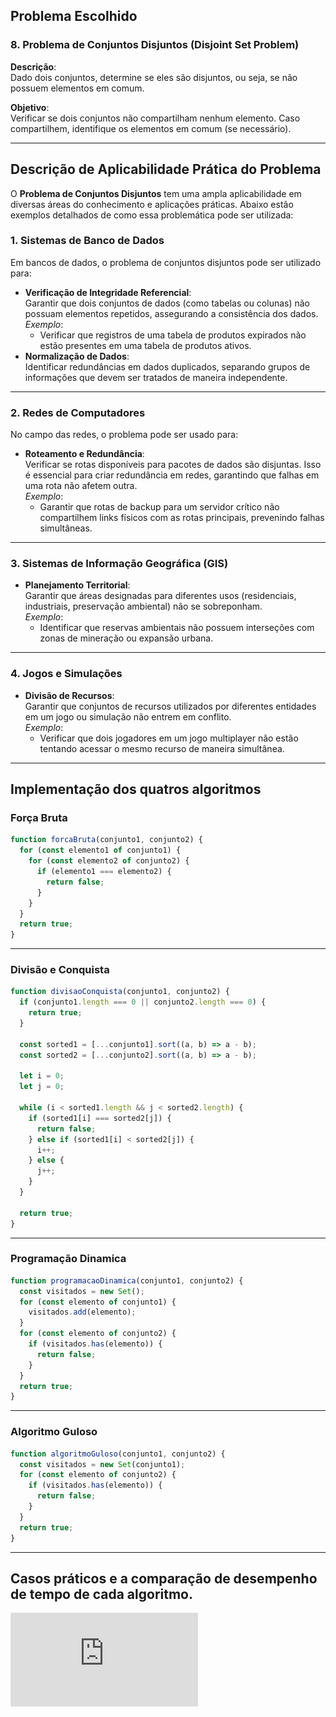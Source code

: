 ## Problema Escolhido

### 8. **Problema de Conjuntos Disjuntos (Disjoint Set Problem)**

**Descrição**:  
Dado dois conjuntos, determine se eles são disjuntos, ou seja, se não possuem elementos em comum.

**Objetivo**:  
Verificar se dois conjuntos não compartilham nenhum elemento. Caso compartilhem, identifique os elementos em comum (se necessário).

---

## Descrição de Aplicabilidade Prática do Problema

O **Problema de Conjuntos Disjuntos** tem uma ampla aplicabilidade em diversas áreas do conhecimento e aplicações práticas. Abaixo estão exemplos detalhados de como essa problemática pode ser utilizada:

### **1. Sistemas de Banco de Dados**

Em bancos de dados, o problema de conjuntos disjuntos pode ser utilizado para:

- **Verificação de Integridade Referencial**:  
  Garantir que dois conjuntos de dados (como tabelas ou colunas) não possuam elementos repetidos, assegurando a consistência dos dados.  
  _Exemplo_:
  - Verificar que registros de uma tabela de produtos expirados não estão presentes em uma tabela de produtos ativos.
- **Normalização de Dados**:  
  Identificar redundâncias em dados duplicados, separando grupos de informações que devem ser tratados de maneira independente.

---

### **2. Redes de Computadores**

No campo das redes, o problema pode ser usado para:

- **Roteamento e Redundância**:  
  Verificar se rotas disponíveis para pacotes de dados são disjuntas. Isso é essencial para criar redundância em redes, garantindo que falhas em uma rota não afetem outra.  
  _Exemplo_:
  - Garantir que rotas de backup para um servidor crítico não compartilhem links físicos com as rotas principais, prevenindo falhas simultâneas.

---

### **3. Sistemas de Informação Geográfica (GIS)**

- **Planejamento Territorial**:  
  Garantir que áreas designadas para diferentes usos (residenciais, industriais, preservação ambiental) não se sobreponham.  
  _Exemplo_:
  - Identificar que reservas ambientais não possuem interseções com zonas de mineração ou expansão urbana.

---

### **4. Jogos e Simulações**

- **Divisão de Recursos**:  
  Garantir que conjuntos de recursos utilizados por diferentes entidades em um jogo ou simulação não entrem em conflito.  
  _Exemplo_:
  - Verificar que dois jogadores em um jogo multiplayer não estão tentando acessar o mesmo recurso de maneira simultânea.

---

## Implementação dos quatros algoritmos

### **Força Bruta**

```js
function forcaBruta(conjunto1, conjunto2) {
  for (const elemento1 of conjunto1) {
    for (const elemento2 of conjunto2) {
      if (elemento1 === elemento2) {
        return false;
      }
    }
  }
  return true;
}
```

---

### **Divisão e Conquista**

```js
function divisaoConquista(conjunto1, conjunto2) {
  if (conjunto1.length === 0 || conjunto2.length === 0) {
    return true;
  }

  const sorted1 = [...conjunto1].sort((a, b) => a - b);
  const sorted2 = [...conjunto2].sort((a, b) => a - b);

  let i = 0;
  let j = 0;

  while (i < sorted1.length && j < sorted2.length) {
    if (sorted1[i] === sorted2[j]) {
      return false;
    } else if (sorted1[i] < sorted2[j]) {
      i++;
    } else {
      j++;
    }
  }

  return true;
}
```

---

### **Programação Dinamica**

```js
function programacaoDinamica(conjunto1, conjunto2) {
  const visitados = new Set();
  for (const elemento of conjunto1) {
    visitados.add(elemento);
  }
  for (const elemento of conjunto2) {
    if (visitados.has(elemento)) {
      return false;
    }
  }
  return true;
}
```

---

### Algoritmo Guloso

```js
function algoritmoGuloso(conjunto1, conjunto2) {
  const visitados = new Set(conjunto1);
  for (const elemento of conjunto2) {
    if (visitados.has(elemento)) {
      return false;
    }
  }
  return true;
}
```

---

## Casos práticos e a comparação de desempenho de tempo de cada algoritmo.

![Link do relatório em PDF](https://github.com/RyanRibeiroM/TD-1-ACC/blob/main/relatorioDesempenhoACC.pdf)
